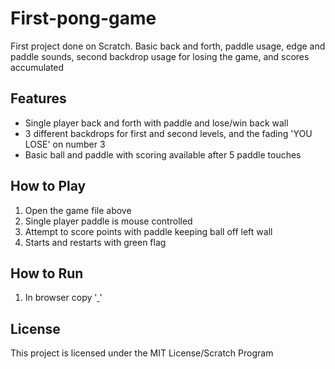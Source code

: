 # First-pong-game

First project done on Scratch. Basic back and forth, paddle usage, edge and paddle sounds, second backdrop usage for losing the game, and scores accumulated

## Features

- Single player back and forth with paddle and lose/win back wall
- 3 different backdrops for first and second levels, and the fading 'YOU LOSE' on number 3
- Basic ball and paddle with scoring available after 5 paddle touches

## How to Play

1. Open the game file above
2. Single player paddle is mouse controlled
3. Attempt to score points with paddle keeping ball off left wall
4. Starts and restarts with green flag

## How to Run

1. In browser copy '[
](https://scratch.mit.edu/projects/1205191503/editor/)'

## License

This project is licensed under the MIT License/Scratch Program
